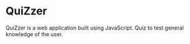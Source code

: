 # QuiZzer
QuiZzer is a web application built using JavaScript. 
Quiz to test general knowledge of the user.

